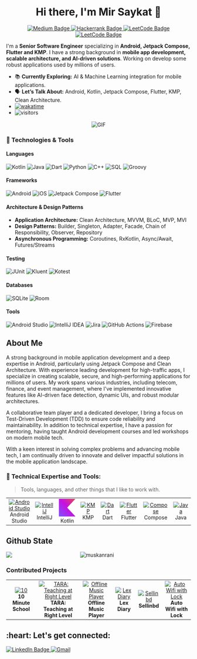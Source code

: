 <h1 align="center">Hi there, I'm Mir Saykat 👋</h1>

<p align="center">
<!--   <a href="https://www.linkedin.com/in/saykat-mir/">
    <img src="https://img.shields.io/badge/LinkedIn-%230077B5.svg?style=for-the-badge&logo=linkedin&logoColor=white" alt="LinkedIn Badge"/>
  </a> -->
  <a href="https://medium.com/@saykat-mir">
    <img src="https://img.shields.io/badge/Medium-12100E?style=for-the-badge&logo=medium&logoColor=white" alt="Medium Badge"/>
  </a>
  <a href="https://www.hackerrank.com/saykat_mir">
    <img src="https://img.shields.io/badge/-Hackerrank-2EC866?style=for-the-badge&logo=HackerRank&logoColor=white" alt="Hackerrank Badge"/>
  </a>
  <a href="https://leetcode.com/saykat-mir/">
    <img src="https://img.shields.io/badge/LeetCode-FFA116.svg?style=for-the-badge&logo=leetcode&logoColor=black" alt="LeetCode Badge"/>
  </a>
  <a href="https://judge.beecrowd.com/en/profile/72697">
    <img src="https://img.shields.io/badge/XDA--Developers-%23AC6E2F.svg?style=for-the-badge&logo=XDA-Developers&logoColor=white" alt="LeetCode Badge"/>
  </a>
</p>

I'm a **Senior Software Engineer** specializing in **Android, Jetpack Compose, Flutter and KMP**. I have a strong background in **mobile app development, scalable architecture, and AI-driven solutions**. Working on develop some robust applications used by millions of users. 

- 📚 **Currently Exploring:** AI & Machine Learning integration for mobile applications.
- 🗣️ **Let’s Talk About:** Android, Kotlin, Jetpack Compose, Flutter, KMP, Clean Architecture.
- [![wakatime](https://wakatime.com/badge/user/d6b84dab-0d4a-4369-9d18-95f3df2cb5ec.svg)](https://wakatime.com/@d6b84dab-0d4a-4369-9d18-95f3df2cb5ec)
- ![visitors](https://visitor-badge.laobi.icu/badge?page_id=saykat-mir.saykat-mir)

<div align="center">
<img align="center" height="270px" width="600px" alt="GIF" src="https://media.giphy.com/media/3FjEPbKqEPhPpmC8uY/giphy.gif"/><br> 
</div>

### 🧬 Technologies & Tools

#### **Languages**
![Kotlin](https://img.shields.io/badge/Kotlin-0095D5?style=flat&logo=kotlin&logoColor=white) 
![Java](https://img.shields.io/badge/Java-007396?style=flat&logo=java&logoColor=white)
![Dart](https://img.shields.io/badge/Dart-0175C2?style=flat&logo=dart&logoColor=white)
![Python](https://img.shields.io/badge/Python-3776AB?style=flat&logo=python&logoColor=white)
![C++](https://img.shields.io/badge/C++-00599C?style=flat&logo=cplusplus&logoColor=white)
![SQL](https://img.shields.io/badge/SQL-4479A1?style=flat&logo=mysql&logoColor=white)
![Groovy](https://img.shields.io/badge/Groovy-4298B8?style=flat&logo=apachegroovy&logoColor=white)

#### **Frameworks**
![Android](https://img.shields.io/badge/Android-3DDC84?style=flat&logo=android&logoColor=white)
![iOS](https://img.shields.io/badge/iOS-000000?style=flat&logo=ios&logoColor=white)
![Jetpack Compose](https://img.shields.io/badge/Jetpack%20Compose-4285F4?style=flat&logo=android&logoColor=white)
![Flutter](https://img.shields.io/badge/Flutter-02569B?style=flat&logo=flutter&logoColor=white)

#### **Architecture & Design Patterns**
- **Application Architecture:** Clean Architecture, MVVM, BLoC, MVP, MVI
- **Design Patterns:** Builder, Singleton, Adapter, Facade, Chain of Responsibility, Observer, Repository
- **Asynchronous Programming:** Coroutines, RxKotlin, Async/Await, Futures/Streams

#### **Testing**
![JUnit](https://img.shields.io/badge/JUnit-25A162?style=flat&logo=junit5&logoColor=white)
![Kluent](https://img.shields.io/badge/Kluent-FF6F00?style=flat)
![Kotest](https://img.shields.io/badge/Kotest-0095D5?style=flat)



#### **Databases**
![SQLite](https://img.shields.io/badge/SQLite-003B57?style=flat&logo=sqlite&logoColor=white)
![Room](https://img.shields.io/badge/Room-007396?style=flat&logo=sqlite&logoColor=white)

#### **Tools**
![Android Studio](https://img.shields.io/badge/Android%20Studio-3DDC84?style=flat&logo=android-studio&logoColor=white)
![IntelliJ IDEA](https://img.shields.io/badge/IntelliJ%20IDEA-000000?style=flat&logo=intellij-idea&logoColor=white)
![Jira](https://img.shields.io/badge/Jira-0052CC?style=flat&logo=jira&logoColor=white)
![GitHub Actions](https://img.shields.io/badge/GitHub%20Actions-2088FF?style=flat&logo=githubactions&logoColor=white)
![Firebase](https://img.shields.io/badge/Firebase-FFCA28?style=flat&logo=firebase&logoColor=black)

## About Me

A strong background in mobile application development and a deep expertise in Android, particularly using Jetpack Compose and Clean Architecture. With experience leading development for high-traffic apps, I specialize in creating scalable, secure, and high-performing applications for millions of users. My work spans various industries, including telecom, finance, and event management, where I've implemented innovative features like AI-driven face detection, dynamic UIs, and robust modular architectures.

A collaborative team player and a dedicated developer, I bring a focus on Test-Driven Development (TDD) to ensure code reliability and maintainability. In addition to technical expertise, I have a passion for mentoring, having taught Android development courses and led workshops on modern mobile tech.

With a keen interest in solving complex problems and advancing mobile tech, I am continually driven to innovate and deliver impactful solutions in the mobile application landscape.


### 🧰 Technical Expertise and Tools:
> Tools, languages, and other things that I like to work with.

<table>
  <tr>
    <td align="center" width="96">
      <a href="#macropower-tech">
        <img src="https://t-images.imgix.net/https%3A%2F%2Fstatic.t-cdn.net%2F5ea3e4a6fccadd392f62a083%2Fposts%2F5f9848f63f6c32345a2209bb%2F5f9848f63f6c32345a2209bb_46084.png?width=1240&w=1240&auto=format%2Ccompress&ixlib=js-2.3.1&s=240c2aea60f466a4835a82d57d61af67" width="48" height="48" alt="Android Studio" />
      </a>
      <br>Android Studio
    </td>
    <td align="center" width="96">
      <a href="#macropower-tech">
        <img src="https://upload.wikimedia.org/wikipedia/commons/thumb/9/9c/IntelliJ_IDEA_Icon.svg/2048px-IntelliJ_IDEA_Icon.svg.png" width="48" height="48" alt="IntelliJ" />
      </a>
      <br>IntelliJ
    </td>
    <td align="center" width="96">
      <a href="#macropower-tech">
        <img src="https://raw.githubusercontent.com/github/explore/80688e429a7d4ef2fca1e82350fe8e3517d3494d/topics/kotlin/kotlin.png" width="48" height="48" alt="Kotlin" />
      </a>
      <br>Kotlin
    </td>
    <td align="center" width="96">
      <a href="#macropower-tech">
        <img src="https://img.shields.io/badge/KMP-Kotlin_Multiplatform-0095D5?style=for-the-badge&logo=kotlin&logoColor=white" width="48" height="48" alt="KMP" />
      </a>
      <br>KMP
    </td>
    <td align="center" width="96">
      <a href="#macropower-tech" >
        <img src="https://img.shields.io/badge/Dart-0175C2.svg?style=for-the-badge&logo=dart&logoColor=white" width="48" height="48" alt="Dart" />
      </a>
      <br>Dart
    </td>
    <td align="center" width="96"> 
      <a href="#macropower-tech" >
        <img src="https://img.shields.io/badge/Flutter-02569B.svg?style=for-the-badge&logo=flutter&logoColor=white" width="48" height="48" alt="Flutter" />
      </a>
      <br>Flutter
    </td>
    <td align="center"  width="96">
      <a href="#macropower-tech">
        <img src="https://3.bp.blogspot.com/-VVp3WvJvl84/X0Vu6EjYqDI/AAAAAAAAPjU/ZOMKiUlgfg8ok8DY8Hc-ocOvGdB0z86AgCLcBGAsYHQ/s1600/jetpack%2Bcompose%2Bicon_RGB.png" width="48" height="48" alt="Compose" />
      </a>
      <br>Compose
    </td>
    <td align="center" width="96">
      <a href="#macropower-tech" >
        <img src="https://1000logos.net/wp-content/uploads/2020/09/Java-Logo.png" width="48" height="48" alt="Java" />
      </a>
      <br>Java
    </td>
  </tr>
</table>

## Github State
<a href="https://github.com/muskanrani/github-readme-stats"><img align="left" width="40%" src="https://github-readme-stats.vercel.app/api/top-langs/?username=saykat-mir&layout=compact&theme=tokyonight" /></a>
<img width="55%" src="https://github-readme-streak-stats.herokuapp.com/?user=saykat-mir&theme=tokyonight" alt="muskanrani" />
<br/>


### Contributed Projects

<table>
  <tr>
    <td align="center">
      <a href="https://play.google.com/store/apps/details?id=com.a10minuteschool.tenminuteschool" target="_blank">
        <img src="https://play-lh.googleusercontent.com/TS1WqJu0eqQ5RkGw5TkVEJ7fxPLyKgDu0UHc7E9Av5dntMvB3uVWFm7_bu0jkFFla20=w480-h960-rw" alt=10 Minute School: Learning App" width="150" />
      </a>
      <br/>
      <b>10 Minute School</b>
    </td>
    <td align="center">
      <a href="https://play.google.com/store/apps/details?id=com.tenms.rct" target="_blank">
        <img src="https://play-lh.googleusercontent.com/mrGZ9J5Uq4dbGobuJWZxYypF0OFGHEZDczCCo17jd8JeVQG-3_bsMfavZoaP6zw4olOj" alt="TARA: Teaching at Right Level" width="150" />
      </a>
      <br/>
      <b>TARA: Teaching at Right Level</b>
    </td>
    <td align="center">
      <a href="https://play.google.com/store/apps/details?id=com.offlinemusicplayer&hl=en_US" target="_blank">
        <img src="https://play-lh.googleusercontent.com/t2pN20Dqeao5zE2Sk4bN3x8_8M8igIXfOxCDwGB_ZybO69qnDiVR40NeDMAyk4QKmu4" alt="Offline Music Player" width="150" />
      </a>
      <br/>
      <b>Offline Music Player</b>
    </td>
    <td align="center">
      <a href="https://apkcombo.com/lex-diary/com.xbsaykat.shameem.lexdiary/" target="_blank">
        <img src="https://play-lh.googleusercontent.com/iBDnWgOLTcdnm9Nu4iZ03NWxbvvYDOdUATTk4HNTJt6cQx_rTxgSPcm6BRgB9MFfgSex=s75-rw" alt="Lex Diary" width="150" />
      </a>
      <br/>
      <b>Lex Diary</b>
    </td>
    <td align="center">
      <a href="https://apkcombo.com/sellinbd/com.xb.shameem.sellinbd/" target="_blank">
        <img src="https://play-lh.googleusercontent.com/je_olptDzH7yL0YPW7FCc6OKv_ebvwyqugS6jIda66Ia_8rrdeU6F2iB0yz4SS9yW_w=s75-rw" alt="Sellinbd" width="150" />
      </a>
      <br/>
      <b>Sellinbd</b>
    </td>
    <td align="center">
      <a href="https://apkcombo.com/auto-wifi-with-lock/com.xb.saykat.autowifiwithlock/" target="_blank">
        <img src="https://play-lh.googleusercontent.com/PIlUJDRCvfRtZBApW-1o2MJ4tWXC9_Dc69PhXUrxd3iV-EN15uugUmoYSQj84Ntqo4Q=s75-rw" alt="Auto Wifi with Lock" width="150" />
      </a>
      <br/>
      <b>Auto Wifi with Lock</b>
    </td>
  </tr>
</table>

<h2 align="left">:heart: Let's get connected:</h2>

<p align="left">
  <a href="https://www.linkedin.com/in/saykat-mir/">
    <img src="https://img.shields.io/badge/LinkedIn-%230077B5.svg?style=for-the-badge&logo=linkedin&logoColor=white" alt="LinkedIn Badge"/>
  </a>
  <a href="mailto:mrsaykatm4@gmail.com">
    <img src="https://img.shields.io/badge/Gmail-D14836?style=for-the-badge&logo=gmail&logoColor=white" alt="Gmail"/>
  </a>
</p>








